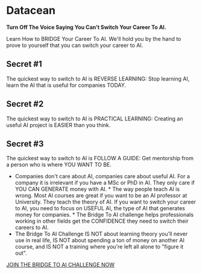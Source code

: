 # Datacean 

**Turn Off The Voice Saying You Can’t Switch Your Career To AI.**

Learn How to BRIDGE Your Career To AI. We'll hold you by the hand to prove to yourself that you can switch your career to AI.

## Secret #1

The quickest way to switch to AI is REVERSE LEARNING:​ Stop learning AI, learn the AI that is useful for companies TODAY.

## Secret #2

The quickest way to switch to AI is PRACTICAL LEARNING: Creating an useful AI project is EASIER than you think.

## Secret #3

The quickest way to switch to AI is FOLLOW A GUIDE:​ ​Get mentorship from a person who is where YOU WANT TO BE.

* Companies don't care about AI, companies care about useful AI. For a company it is irrelevant if you have a MSc or PhD in AI. They only care if YOU CAN GENERATE money with AI.
​* The way people teach AI is wrong. Most AI courses are great if you want to be an AI professor at University. They teach the theory of AI. If you want to switch your career to AI, you need to focus on USEFUL AI, the type of AI that generates money for companies.
​* The Bridge To AI challenge helps professionals working in other fields get the CONFIDENCE they need to switch their careers to AI.
* The Bridge To AI Challenge IS NOT about learning theory you'll never use in real life, IS NOT about spending a ton of money on another AI course, and IS NOT a training where you're left all alone to "figure it out".

[JOIN THE BRIDGE TO AI CHALLENGE NOW](https://www.datacean.com/bridge-to-ai-challenge)
